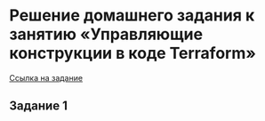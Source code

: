 # Решение домашнего задания к занятию «Управляющие конструкции в коде Terraform»

[Ссылка на задание](https://github.com/netology-code/ter-homeworks/blob/main/03/hw-03.md)

## Задание 1
